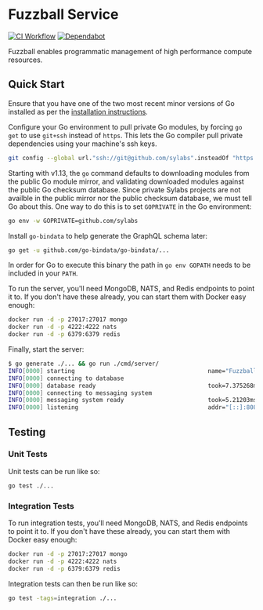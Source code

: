 # Fuzzball Service

[![CI Workflow](https://github.com/sylabs/fuzzball-service/workflows/ci/badge.svg)](https://github.com/sylabs/fuzzball-service/actions)
[![Dependabot](https://api.dependabot.com/badges/status?host=github&repo=sylabs/fuzzball-service&identifier=232618704)](https://app.dependabot.com/accounts/sylabs/repos/232618704)

Fuzzball enables programmatic management of high performance compute resources.

## Quick Start

Ensure that you have one of the two most recent minor versions of Go installed as per the [installation instructions](https://golang.org/doc/install).

Configure your Go environment to pull private Go modules, by forcing `go get` to use `git+ssh` instead of `https`. This lets the Go compiler pull private dependencies using your machine's ssh keys.

```sh
git config --global url."ssh://git@github.com/sylabs".insteadOf "https://github.com/sylabs"
```

Starting with v1.13, the `go` command defaults to downloading modules from the public Go module mirror, and validating downloaded modules against the public Go checksum database. Since private Sylabs projects are not availble in the public mirror nor the public checksum database, we must tell Go about this. One way to do this is to set `GOPRIVATE` in the Go environment:

```sh
go env -w GOPRIVATE=github.com/sylabs
```

Install `go-bindata` to help generate the GraphQL schema later:

```sh
go get -u github.com/go-bindata/go-bindata/...
```

In order for Go to execute this binary the path in `go env GOPATH` needs to be included in your `PATH`.

To run the server, you'll need MongoDB, NATS, and Redis endpoints to point it to. If you don't have these already, you can start them with Docker easy enough:

```sh
docker run -d -p 27017:27017 mongo
docker run -d -p 4222:4222 nats
docker run -d -p 6379:6379 redis
```

Finally, start the server:

```sh
$ go generate ./... && go run ./cmd/server/
INFO[0000] starting                                      name="Fuzzball Server" org=Sylabs
INFO[0000] connecting to database
INFO[0000] database ready                                took=7.375268ms
INFO[0000] connecting to messaging system
INFO[0000] messaging system ready                        took=5.21203ms
INFO[0000] listening                                     addr="[::]:8080"
```

## Testing

### Unit Tests

Unit tests can be run like so:

```sh
go test ./...
```

### Integration Tests

To run integration tests, you'll need MongoDB, NATS, and Redis endpoints to point it to. If you don't have these already, you can start them with Docker easy enough:

```sh
docker run -d -p 27017:27017 mongo
docker run -d -p 4222:4222 nats
docker run -d -p 6379:6379 redis
```

Integration tests can then be run like so:

```sh
go test -tags=integration ./...
```
